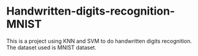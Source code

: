 # Handwritten-digits-recognition-MNIST
This is a project using KNN and SVM to do handwritten digits recognition. The dataset used is MNIST dataset.
